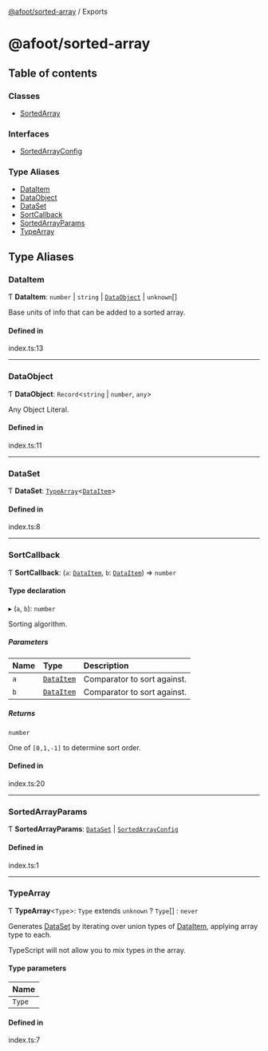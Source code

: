 [@afoot/sorted-array](index.md) / Exports

# @afoot/sorted-array

## Table of contents

### Classes

- [SortedArray](classes/SortedArray.md)

### Interfaces

- [SortedArrayConfig](interfaces/SortedArrayConfig.md)

### Type Aliases

- [DataItem](modules.md#dataitem)
- [DataObject](modules.md#dataobject)
- [DataSet](modules.md#dataset)
- [SortCallback](modules.md#sortcallback)
- [SortedArrayParams](modules.md#sortedarrayparams)
- [TypeArray](modules.md#typearray)

## Type Aliases

### DataItem

Ƭ **DataItem**: `number` \| `string` \| [`DataObject`](modules.md#dataobject) \| `unknown`[]

Base units of info that can be added to a sorted array.

#### Defined in

index.ts:13

___

### DataObject

Ƭ **DataObject**: `Record`<`string` \| `number`, `any`\>

Any Object Literal.

#### Defined in

index.ts:11

___

### DataSet

Ƭ **DataSet**: [`TypeArray`](modules.md#typearray)<[`DataItem`](modules.md#dataitem)\>

#### Defined in

index.ts:8

___

### SortCallback

Ƭ **SortCallback**: (`a`: [`DataItem`](modules.md#dataitem), `b`: [`DataItem`](modules.md#dataitem)) => `number`

#### Type declaration

▸ (`a`, `b`): `number`

Sorting algorithm.

##### Parameters

| Name | Type | Description |
| :------ | :------ | :------ |
| `a` | [`DataItem`](modules.md#dataitem) | Comparator to sort against. |
| `b` | [`DataItem`](modules.md#dataitem) | Comparator to sort against. |

##### Returns

`number`

One of `[0,1,-1]` to determine sort order.

#### Defined in

index.ts:20

___

### SortedArrayParams

Ƭ **SortedArrayParams**: [`DataSet`](modules.md#dataset) \| [`SortedArrayConfig`](interfaces/SortedArrayConfig.md)

#### Defined in

index.ts:1

___

### TypeArray

Ƭ **TypeArray**<`Type`\>: `Type` extends `unknown` ? `Type`[] : `never`

Generates [DataSet](modules.md#dataset) by iterating over union types of [DataItem](modules.md#dataitem), applying array type to each.

TypeScript will not allow you to mix types _in_ the array.

#### Type parameters

| Name |
| :------ |
| `Type` |

#### Defined in

index.ts:7
